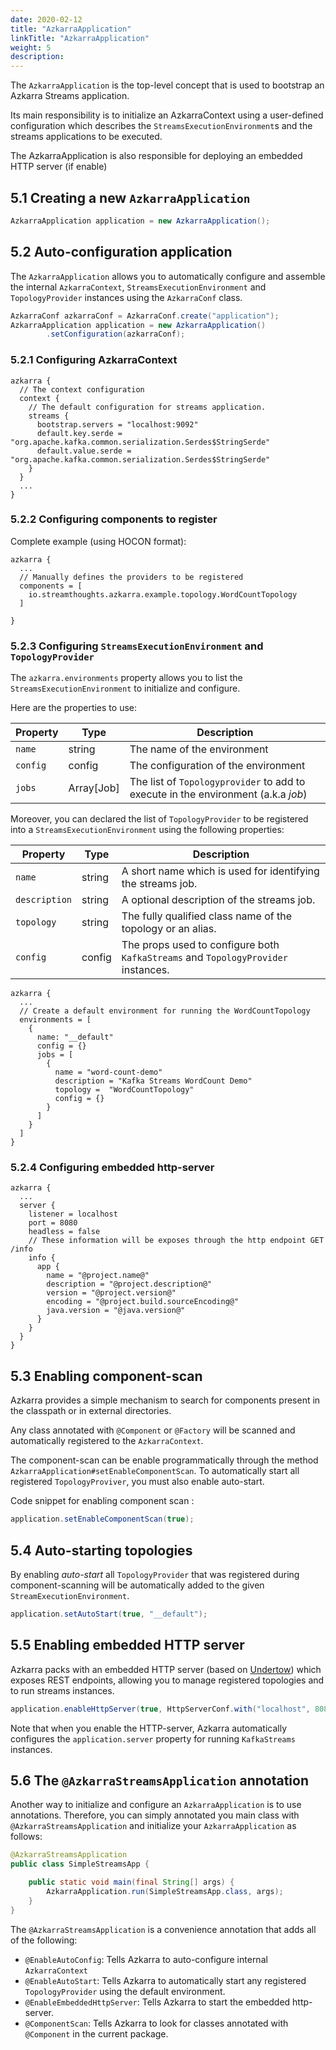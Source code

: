 ```yaml
---
date: 2020-02-12
title: "AzkarraApplication"
linkTitle: "AzkarraApplication"
weight: 5
description:
---
```


The `AzkarraApplication` is the top-level concept that is used to bootstrap an Azkarra Streams application.

Its main responsibility is to initialize an AzkarraContext using a user-defined configuration which describes the `StreamsExecutionEnvironment`s and the streams applications to be executed.

The AzkarraApplication is also responsible for deploying an embedded HTTP server (if enable) 

## 5.1 Creating a new `AzkarraApplication`

```java
AzkarraApplication application = new AzkarraApplication();
```

## 5.2 Auto-configuration application 

The `AzkarraApplication` allows you to automatically configure and assemble the internal `AzkarraContext`, `StreamsExecutionEnvironment` and `TopologyProvider` instances using the `AzkarraConf` class.


```java
AzkarraConf azkarraConf = AzkarraConf.create("application");
AzkarraApplication application = new AzkarraApplication()
        .setConfiguration(azkarraConf);
```

### 5.2.1 Configuring AzkarraContext

```hocon
azkarra {
  // The context configuration
  context {
    // The default configuration for streams application.
    streams {
      bootstrap.servers = "localhost:9092"
      default.key.serde = "org.apache.kafka.common.serialization.Serdes$StringSerde"
      default.value.serde = "org.apache.kafka.common.serialization.Serdes$StringSerde"
    }
  }
  ...
}
```

### 5.2.2 Configuring components to register

Complete example (using HOCON format): 
```hocon
azkarra {
  ...	
  // Manually defines the providers to be registered
  components = [
    io.streamthoughts.azkarra.example.topology.WordCountTopology
  ]

}
```

### 5.2.3 Configuring `StreamsExecutionEnvironment` and `TopologyProvider`   

The `azkarra.environments` property allows you to list the `StreamsExecutionEnvironment` to initialize and configure.

Here are the properties to use: 

| Property                     | Type         | Description                                                                       |
|----------------------------  |------------- |-----------------------------------------------------------------------------------|
|  `name`                      |  string      | The name of the environment                                                       |     
|  `config`                    |  config      | The configuration of the environment                                              |        
|  `jobs`                      |  Array[Job]  | The list of `Topologyprovider` to add to execute in the environment (a.k.a *job*) |


Moreover, you can declared the list of `TopologyProvider` to be registered into a  `StreamsExecutionEnvironment` using the following properties:


| Property                     | Type         | Description                                                         |
|------------------------------|--------------|---------------------------------------------------------------------|
|  `name`                      |  string      | A short name which is used for identifying the streams job.         |     
|  `description`               |  string      | A optional description of the streams job.                          |     
|  `topology`                  |  string      | The fully qualified class name of the topology or an alias.         |                   
|  `config`                    |  config      | The props used to configure both `KafkaStreams` and `TopologyProvider` instances.  |


```hocon
azkarra {
  ...	
  // Create a default environment for running the WordCountTopology
  environments = [
    {
      name: "__default"
      config = {}
      jobs = [
        {
          name = "word-count-demo"
          description = "Kafka Streams WordCount Demo"
          topology =  "WordCountTopology"
          config = {}
        }
      ]
    }
  ]
}
```


### 5.2.4 Configuring embedded http-server
```hocon
azkarra {
  ...	
  server {
    listener = localhost
    port = 8080
    headless = false
    // These information will be exposes through the http endpoint GET /info
    info {
      app {
        name = "@project.name@"
        description = "@project.description@"
        version = "@project.version@"
        encoding = "@project.build.sourceEncoding@"
        java.version = "@java.version@"
      }
    }
  }
}
```

## 5.3 Enabling component-scan

Azkarra provides a simple mechanism to search for components present in the classpath or in external directories.

Any class annotated with `@Component` or `@Factory` will be scanned and automatically registered to the `AzkarraContext`.

The component-scan can be enable programmatically through the method `AzkarraApplication#setEnableComponentScan`.
To automatically start all registered `TopologyProviver`, you must also enable auto-start.

Code snippet for enabling component scan : 

```java
application.setEnableComponentScan(true);
```

## 5.4 Auto-starting topologies

By enabling *auto-start* all `TopologyProvider`  that was registered during component-scanning will be automatically added to the given `StreamExecutionEnvironment`.

```java
application.setAutoStart(true, "__default");
```

## 5.5 Enabling embedded HTTP server

Azkarra packs with an embedded HTTP server (based on [Undertow](http://undertow.io/)) which exposes REST endpoints, allowing you to manage registered topologies and to run streams instances.

```java
application.enableHttpServer(true, HttpServerConf.with("localhost", 8080))
```

Note that when you enable the HTTP-server, Azkarra automatically configures the `application.server` property for running `KafkaStreams` instances.

## 5.6 The `@AzkarraStreamsApplication` annotation


Another way to initialize and configure an `AzkarraApplication` is to use annotations.
Therefore, you can simply annotated you main class with `@AzkarraStreamsApplication`  and initialize your `AzkarraApplication` as follows:

```java
@AzkarraStreamsApplication
public class SimpleStreamsApp {

    public static void main(final String[] args) {
        AzkarraApplication.run(SimpleStreamsApp.class, args);
    }
}
```

The `@AzkarraStreamsApplication` is a convenience annotation that adds all of the following:

 * `@EnableAutoConfig`: Tells Azkarra to auto-configure internal `AzkarraContext`
 * `@EnableAutoStart`: Tells Azkarra to automatically start any registered `TopologyProvider` using the default environment.
 * `@EnableEmbeddedHttpServer`: Tells Azkarra to start the embedded http-server.
 * `@ComponentScan`: Tells Azkarra to look for classes annotated with `@Component` in the current package.